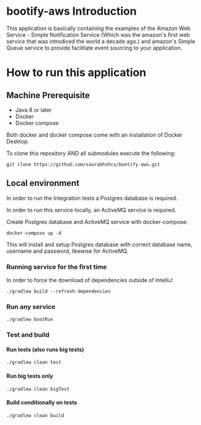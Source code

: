 # bootify-aws Introduction

This application is basically containing the examples of the Amazon Web Service - Simple Notification Service (Which was the amazon's first web service that was introdiced the world a decade ago.) and amazon's Simple Queue service to provide facilitate event sourcing to your application.

# How to run this application

## Machine Prerequisite
- Java 8 or later
- Docker
- Docker compose

Both docker and docker compose come with an installation of Docker Desktop. 


To clone this repository AND all submodules execute the following:
```
git clone https://github.com/saurabhshcs/bootify-aws.git
```

## Local environment

In order to run the Integration tests a Postgres database is required.

In order to run this service locally, an ActiveMQ service is required. 

Create Postgres database and ActiveMQ service with docker-compose:
 
```
docker-compose up -d
```

This will install and setup Postgres database with correct database name, username and password,
likewise for ActiveMQ.

### Running service for the first time
In order to force the download of dependencies outside of IntelliJ:

`./gradlew build --refresh-dependencies`

### Run any service

`./gradlew bootRun`

### Test and build

#### Run tests (also runs big tests)
`./gradlew clean test`

#### Run big tests only
`./gradlew clean bigTest`

#### Build conditionally on tests
`./gradlew clean build`  


